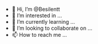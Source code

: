 - 👋 Hi, I’m @Besilentt
- 👀 I’m interested in ...
- 🌱 I’m currently learning ...
- 💞️ I’m looking to collaborate on ...
- 📫 How to reach me ...

<!---
Besilentt/Besilentt is a ✨ special ✨ repository because its `README.md` (this file) appears on your GitHub profile.
You can click the Preview link to take a look at your changes.
--->
